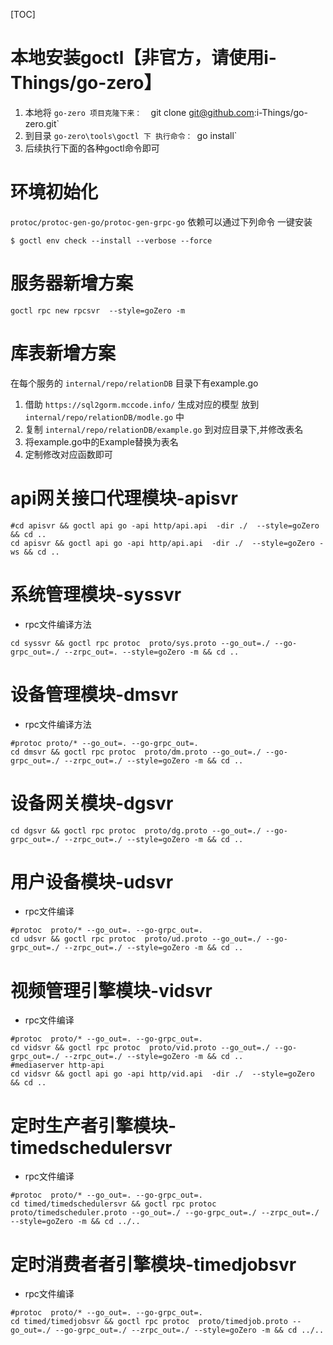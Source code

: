 [TOC]

# 本地安装goctl【非官方，请使用i-Things/go-zero】

1. 本地将 `go-zero 项目克隆下来：  `git clone git@github.com:i-Things/go-zero.git`
2. 到目录 `go-zero\tools\goctl 下 执行命令： `go install`
3. 后续执行下面的各种goctl命令即可

# 环境初始化

`protoc/protoc-gen-go/protoc-gen-grpc-go` 依赖可以通过下列命令 一键安装

```shell
$ goctl env check --install --verbose --force
```

# 服务器新增方案

```
goctl rpc new rpcsvr  --style=goZero -m
```

# 库表新增方案

在每个服务的 `internal/repo/relationDB` 目录下有example.go 
1. 借助 `https://sql2gorm.mccode.info/` 生成对应的模型 放到 `internal/repo/relationDB/modle.go` 中
2. 复制 `internal/repo/relationDB/example.go` 到对应目录下,并修改表名
3. 将example.go中的Example替换为表名
4. 定制修改对应函数即可

# api网关接口代理模块-apisvr

```shell
#cd apisvr && goctl api go -api http/api.api  -dir ./  --style=goZero && cd ..
cd apisvr && goctl api go -api http/api.api  -dir ./  --style=goZero -ws && cd ..
```

# 系统管理模块-syssvr

- rpc文件编译方法

```shell
cd syssvr && goctl rpc protoc  proto/sys.proto --go_out=./ --go-grpc_out=./ --zrpc_out=. --style=goZero -m && cd ..
```


# 设备管理模块-dmsvr

- rpc文件编译方法

```shell
#protoc proto/* --go_out=. --go-grpc_out=.
cd dmsvr && goctl rpc protoc  proto/dm.proto --go_out=./ --go-grpc_out=./ --zrpc_out=./ --style=goZero -m && cd ..
```


# 设备网关模块-dgsvr

```shell
cd dgsvr && goctl rpc protoc  proto/dg.proto --go_out=./ --go-grpc_out=./ --zrpc_out=./ --style=goZero -m && cd ..
```

# 用户设备模块-udsvr

- rpc文件编译

```shell
#protoc  proto/* --go_out=. --go-grpc_out=.
cd udsvr && goctl rpc protoc  proto/ud.proto --go_out=./ --go-grpc_out=./ --zrpc_out=./ --style=goZero -m && cd ..
```


# 视频管理引擎模块-vidsvr

- rpc文件编译

```shell
#protoc  proto/* --go_out=. --go-grpc_out=.
cd vidsvr && goctl rpc protoc  proto/vid.proto --go_out=./ --go-grpc_out=./ --zrpc_out=./ --style=goZero -m && cd ..
#mediaserver http-api
cd vidsvr && goctl api go -api http/vid.api  -dir ./  --style=goZero && cd ..
``` 


# 定时生产者引擎模块-timedschedulersvr

- rpc文件编译

```shell
#protoc  proto/* --go_out=. --go-grpc_out=.
cd timed/timedschedulersvr && goctl rpc protoc  proto/timedscheduler.proto --go_out=./ --go-grpc_out=./ --zrpc_out=./ --style=goZero -m && cd ../..
```

# 定时消费者者引擎模块-timedjobsvr

- rpc文件编译

```shell
#protoc  proto/* --go_out=. --go-grpc_out=.
cd timed/timedjobsvr && goctl rpc protoc  proto/timedjob.proto --go_out=./ --go-grpc_out=./ --zrpc_out=./ --style=goZero -m && cd ../..
```